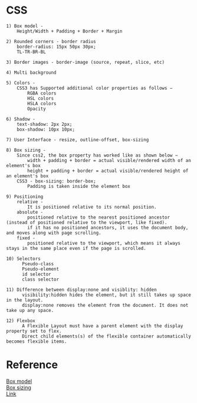 # CSS

	1) Box model -
		Height/Width + Padding + Border + Margin

	2) Rounded corners - border radius
		border-radius: 15px 50px 30px;
		TL-TR-BR-BL

	3) Border images - border-image (source, repeat, slice, etc)

	4) Multi background

	5) Colors -
		CSS3 has Supported additional color properties as follows −
			RGBA colors
			HSL colors
			HSLA colors
			Opacity

	6) Shadow -
		text-shadow: 2px 2px;
		box-shadow: 10px 10px;

	7) User Interface - resize, outline-offset, box-sizing

	8) Box sizing -
		Since css2, the box property has worked like as shown below −
			width + padding + border = actual visible/rendered width of an element's box
			height + padding + border = actual visible/rendered height of an element's box
		CSS3 - box-sizing: border-box;
			Padding is taken inside the element box

	9) Positioning
		relative -
			It is positioned relative to its normal position.
		absolute -
			positioned relative to the nearest positioned ancestor (instead of positioned relative to the viewport, like fixed).
			if it has no positioned ancestors, it uses the document body, and moves along with page scrolling.
		fixed -
			positioned relative to the viewport, which means it always stays in the same place even if the page is scrolled.

	10) Selectors
		  Pseudo-class
		  Pseudo-element
		  id selector
		  class selector

	11) Difference between display:none and visiblity: hidden
		  visibility:hidden hides the element, but it still takes up space in the layout.
		  display:none removes the element from the document. It does not take up any space.

	12) Flexbox
		  A Flexible Layout must have a parent element with the display property set to flex.
		  Direct child elements(s) of the flexible container automatically becomes flexible items.


# Reference

[Box model](https://en.wikipedia.org/wiki/CSS_box_model) <br>
[Box sizing](https://www.tutorialspoint.com/css/css3_box_sizing.htm) <br>
[Link](https://www.softwaretestinghelp.com/css-interview-questions/amp/)